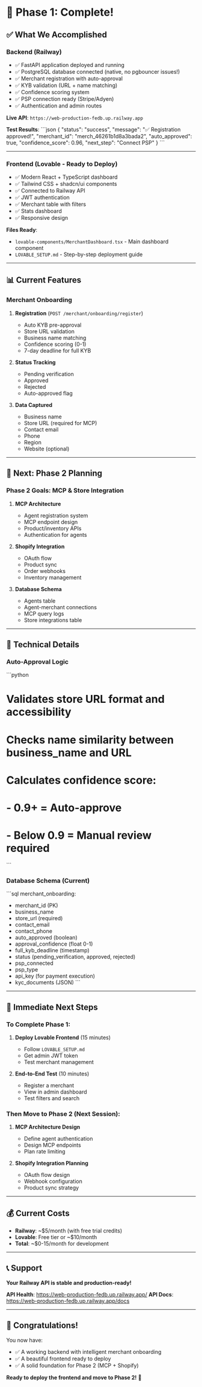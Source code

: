 # 🎉 Phase 1: Complete!

## ✅ What We Accomplished

### **Backend (Railway)**
- ✅ FastAPI application deployed and running
- ✅ PostgreSQL database connected (native, no pgbouncer issues!)
- ✅ Merchant registration with auto-approval
- ✅ KYB validation (URL + name matching)
- ✅ Confidence scoring system
- ✅ PSP connection ready (Stripe/Adyen)
- ✅ Authentication and admin routes

**Live API**: `https://web-production-fedb.up.railway.app`

**Test Results**:
\`\`\`json
{
  "status": "success",
  "message": "✅ Registration approved!",
  "merchant_id": "merch_46261b1d8a3bada2",
  "auto_approved": true,
  "confidence_score": 0.96,
  "next_step": "Connect PSP"
}
\`\`\`

---

### **Frontend (Lovable - Ready to Deploy)**
- ✅ Modern React + TypeScript dashboard
- ✅ Tailwind CSS + shadcn/ui components
- ✅ Connected to Railway API
- ✅ JWT authentication
- ✅ Merchant table with filters
- ✅ Stats dashboard
- ✅ Responsive design

**Files Ready**:
- `lovable-components/MerchantDashboard.tsx` - Main dashboard component
- `LOVABLE_SETUP.md` - Step-by-step deployment guide

---

## 📊 Current Features

### **Merchant Onboarding**
1. **Registration** (`POST /merchant/onboarding/register`)
   - Auto KYB pre-approval
   - Store URL validation
   - Business name matching
   - Confidence scoring (0-1)
   - 7-day deadline for full KYB

2. **Status Tracking**
   - Pending verification
   - Approved
   - Rejected
   - Auto-approved flag

3. **Data Captured**
   - Business name
   - Store URL (required for MCP)
   - Contact email
   - Phone
   - Region
   - Website (optional)

---

## 🚀 Next: Phase 2 Planning

### **Phase 2 Goals: MCP & Store Integration**

1. **MCP Architecture**
   - Agent registration system
   - MCP endpoint design
   - Product/inventory APIs
   - Authentication for agents

2. **Shopify Integration**
   - OAuth flow
   - Product sync
   - Order webhooks
   - Inventory management

3. **Database Schema**
   - Agents table
   - Agent-merchant connections
   - MCP query logs
   - Store integrations table

---

## 📝 Technical Details

### **Auto-Approval Logic**

\`\`\`python
# Validates store URL format and accessibility
# Checks name similarity between business_name and URL
# Calculates confidence score:
# - 0.9+ = Auto-approve
# - Below 0.9 = Manual review required
\`\`\`

### **Database Schema (Current)**

\`\`\`sql
merchant_onboarding:
  - merchant_id (PK)
  - business_name
  - store_url (required)
  - contact_email
  - contact_phone
  - auto_approved (boolean)
  - approval_confidence (float 0-1)
  - full_kyb_deadline (timestamp)
  - status (pending_verification, approved, rejected)
  - psp_connected
  - psp_type
  - api_key (for payment execution)
  - kyc_documents (JSON)
\`\`\`

---

## 🎯 Immediate Next Steps

### **To Complete Phase 1**:

1. **Deploy Lovable Frontend** (15 minutes)
   - Follow `LOVABLE_SETUP.md`
   - Get admin JWT token
   - Test merchant management

2. **End-to-End Test** (10 minutes)
   - Register a merchant
   - View in admin dashboard
   - Test filters and search

### **Then Move to Phase 2** (Next Session):

1. **MCP Architecture Design**
   - Define agent authentication
   - Design MCP endpoints
   - Plan rate limiting

2. **Shopify Integration Planning**
   - OAuth flow design
   - Webhook configuration
   - Product sync strategy

---

## 💰 Current Costs

- **Railway**: ~$5/month (with free trial credits)
- **Lovable**: Free tier or ~$10/month
- **Total**: ~$0-15/month for development

---

## 📞 Support

**Your Railway API is stable and production-ready!**

**API Health**: https://web-production-fedb.up.railway.app/
**API Docs**: https://web-production-fedb.up.railway.app/docs

---

## 🎊 Congratulations!

You now have:
- ✅ A working backend with intelligent merchant onboarding
- ✅ A beautiful frontend ready to deploy
- ✅ A solid foundation for Phase 2 (MCP + Shopify)

**Ready to deploy the frontend and move to Phase 2!** 🚀


